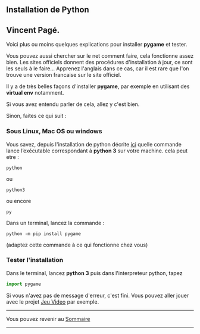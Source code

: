 ## Installation de Python
## Vincent Pagé.

Voici plus ou moins quelques explications pour installer **pygame** et tester.

Vous pouvez aussi chercher sur le net comment faire, cela fonctionne assez bien. Les sites officiels donnent des procédures d'installation à jour, ce sont les seuls à le faire... Apprenez l'anglais dans ce cas, car il est rare que l'on trouve une version francaise sur le site officiel.

Il y a de très belles façons d'installer **pygame**, par exemple en utilisant des **virtual env** notamment.

Si vous avez entendu parler de cela, allez y c'est bien.

Sinon, faites ce qui suit :

### Sous Linux, Mac OS ou windows
Vous savez, depuis l'installation de python décrite [ici](installPython.md) quelle commande lance l’exécutable correspondant à **python 3** sur votre machine.
cela peut etre :
```
python
```
ou
```
python3
```
ou encore
```
py
```

Dans un terminal, lancez la commande :
```
python -m pip install pygame
```
(adaptez cette commande à ce qui fonctionne chez vous)

### Tester l'installation

Dans le terminal, lancez **python 3** puis dans l'interpreteur python, tapez

```python
import pygame
```

Si vous n'avez pas de message d'erreur, c'est fini.
Vous pouvez aller jouer avec le projet [Jeu Video](../Projets/JeuVideo/README.md) par exemple.


---

Vous pouvez revenir au [Sommaire](../README.md)

---
